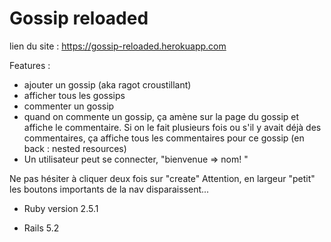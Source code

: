 # Gossip reloaded

lien du site : https://gossip-reloaded.herokuapp.com

Features :
* ajouter un gossip (aka ragot croustillant)
* afficher tous les gossips
* commenter un gossip
* quand on commente un gossip, ça amène sur la page du gossip et affiche le commentaire. Si on le fait plusieurs fois ou s'il y avait déjà des commentaires, ça affiche tous les commentaires pour ce gossip (en back : nested resources)
* Un utilisateur peut se connecter, "bienvenue => nom! "

Ne pas hésiter à cliquer deux fois sur "create"
Attention, en largeur "petit" les boutons importants de la nav disparaissent...

* Ruby version
2.5.1

* Rails
5.2
